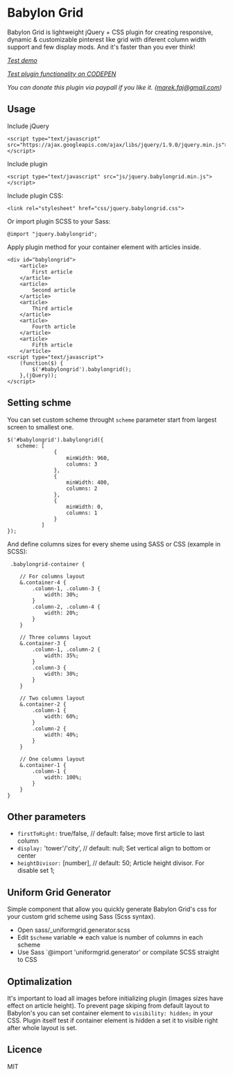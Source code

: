 Babylon Grid
============

Babylon Grid is lightweight jQuery + CSS plugin for creating responsive, dynamic & customizable pinterest like grid with diferent column width support and few display mods. And it's faster than you ever think!

*[Test demo](http://babylongrid.marekrocks.it)*

*[Test plugin functionality on CODEPEN](http://codepen.io/turbo_MaCk/full/GazmK)*

*You can donate this plugin via paypall if you like it. (marek.faj@gmail.com)*

## Usage


Include jQuery

    <script type="text/javascript" src="https://ajax.googleapis.com/ajax/libs/jquery/1.9.0/jquery.min.js"></script>


Include plugin

    <script type="text/javascript" src="js/jquery.babylongrid.min.js"></script>

Include plugin CSS:

    <link rel="stylesheet" href="css/jquery.babylongrid.css">

Or import plugin SCSS to your Sass:

    @import "jquery.babylongrid";

Apply plugin method for your container element with articles inside.

    <div id="babylongrid">
        <article>
            First article
        </article>
        <article>
            Second article
        </article>
        <article>
            Third article
        </article>
        <article>
            Fourth article
        </article>
        <article>
            Fifth article
        </article>
    <script type="text/javascript">
        (function($) {
            $('#babylongrid').babylongrid();
        },(jQuery));
    </script>

## Setting schme

You can set custom scheme throught `scheme` parameter start from largest screen to smallest one.

    $('#babylongrid').babylongrid({
       scheme: [
                   {
                       minWidth: 960,
                       columns: 3
                   },
                   {
                       minWidth: 400,
                       columns: 2
                   },
                   {
                       minWidth: 0,
                       columns: 1
                   }
               ]
    });

And define columns sizes for every sheme using SASS or CSS (example in SCSS):

     .babylongrid-container {

        // For columns layout
        &.container-4 {
            .column-1, .column-3 {
                width: 30%;
            }
            .column-2, .column-4 {
                width: 20%;
            }
        }

        // Three columns layout
        &.container-3 {
            .column-1, .column-2 {
                width: 35%;
            }
            .column-3 {
                width: 30%;
            }
        }

        // Two columns layout
        &.container-2 {
            .column-1 {
                width: 60%;
            }
            .column-2 {
                width: 40%;
            }
        }

        // One columns layout
        &.container-1 {
            .column-1 {
                width: 100%;
            }
        }
    }

## Other parameters

* `firstToRight:` true/false, // default: false; move first article to last column
* `display:` 'tower'/'city', // default: null; Set vertical align to bottom or center
* `heightDivisor:` [number], // default: 50; Article height divisor. For disable set 1;

## Uniform Grid Generator

Simple component that allow you quickly generate Babylon Grid's css for your custom grid scheme using Sass (Scss syntax).

* Open sass/_uniformgrid.generator.scss
* Edit `$scheme` variable => each value is number of columns in each scheme
* Use Sass `@import 'uniformgrid.generator' or compilate SCSS straight to CSS

## Optimalization
It's important to load all images before initializing plugin (images sizes have effect on article height).
To prevent page skiping from default layout to Babylon's you can set container element to `visibility: hidden;` in your CSS.
Plugin itself test if container element is hidden a set it to visible right after whole layout is set.

## Licence
MIT
